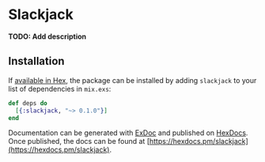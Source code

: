 # Slackjack

**TODO: Add description**

## Installation

If [available in Hex](https://hex.pm/docs/publish), the package can be installed
by adding `slackjack` to your list of dependencies in `mix.exs`:

```elixir
def deps do
  [{:slackjack, "~> 0.1.0"}]
end
```

Documentation can be generated with [ExDoc](https://github.com/elixir-lang/ex_doc)
and published on [HexDocs](https://hexdocs.pm). Once published, the docs can
be found at [https://hexdocs.pm/slackjack](https://hexdocs.pm/slackjack).

